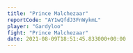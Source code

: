```yaml
---
title: "Prince Malchezaar"
reportCode: "AY1wQfdJ3FnWykmL"
player: "Gardyloo"
fight: "Prince Malchezaar"
date: 2021-08-09T18:51:45.833000+00:00
---
```


